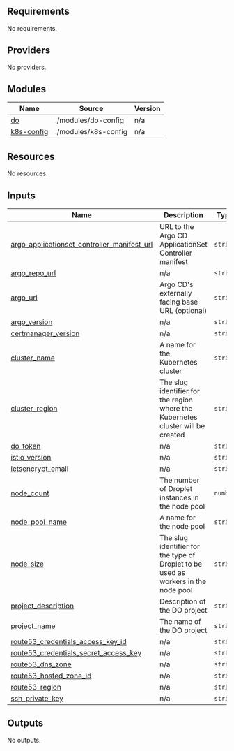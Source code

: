<!-- BEGIN_TF_DOCS -->
## Requirements

No requirements.

## Providers

No providers.

## Modules

| Name | Source | Version |
|------|--------|---------|
| <a name="module_do"></a> [do](#module\_do) | ./modules/do-config | n/a |
| <a name="module_k8s-config"></a> [k8s-config](#module\_k8s-config) | ./modules/k8s-config | n/a |

## Resources

No resources.

## Inputs

| Name | Description | Type | Default | Required |
|------|-------------|------|---------|:--------:|
| <a name="input_argo_applicationset_controller_manifest_url"></a> [argo\_applicationset\_controller\_manifest\_url](#input\_argo\_applicationset\_controller\_manifest\_url) | URL to the Argo CD ApplicationSet Controller manifest | `string` | n/a | yes |
| <a name="input_argo_repo_url"></a> [argo\_repo\_url](#input\_argo\_repo\_url) | n/a | `string` | n/a | yes |
| <a name="input_argo_url"></a> [argo\_url](#input\_argo\_url) | Argo CD's externally facing base URL (optional) | `string` | `""` | no |
| <a name="input_argo_version"></a> [argo\_version](#input\_argo\_version) | n/a | `string` | n/a | yes |
| <a name="input_certmanager_version"></a> [certmanager\_version](#input\_certmanager\_version) | n/a | `string` | n/a | yes |
| <a name="input_cluster_name"></a> [cluster\_name](#input\_cluster\_name) | A name for the Kubernetes cluster | `string` | n/a | yes |
| <a name="input_cluster_region"></a> [cluster\_region](#input\_cluster\_region) | The slug identifier for the region where the Kubernetes cluster will be created | `string` | n/a | yes |
| <a name="input_do_token"></a> [do\_token](#input\_do\_token) | n/a | `string` | n/a | yes |
| <a name="input_istio_version"></a> [istio\_version](#input\_istio\_version) | n/a | `string` | n/a | yes |
| <a name="input_letsencrypt_email"></a> [letsencrypt\_email](#input\_letsencrypt\_email) | n/a | `string` | n/a | yes |
| <a name="input_node_count"></a> [node\_count](#input\_node\_count) | The number of Droplet instances in the node pool | `number` | n/a | yes |
| <a name="input_node_pool_name"></a> [node\_pool\_name](#input\_node\_pool\_name) | A name for the node pool | `string` | n/a | yes |
| <a name="input_node_size"></a> [node\_size](#input\_node\_size) | The slug identifier for the type of Droplet to be used as workers in the node pool | `string` | n/a | yes |
| <a name="input_project_description"></a> [project\_description](#input\_project\_description) | Description of the DO project | `string` | n/a | yes |
| <a name="input_project_name"></a> [project\_name](#input\_project\_name) | The name of the DO project | `string` | n/a | yes |
| <a name="input_route53_credentials_access_key_id"></a> [route53\_credentials\_access\_key\_id](#input\_route53\_credentials\_access\_key\_id) | n/a | `string` | n/a | yes |
| <a name="input_route53_credentials_secret_access_key"></a> [route53\_credentials\_secret\_access\_key](#input\_route53\_credentials\_secret\_access\_key) | n/a | `string` | n/a | yes |
| <a name="input_route53_dns_zone"></a> [route53\_dns\_zone](#input\_route53\_dns\_zone) | n/a | `string` | n/a | yes |
| <a name="input_route53_hosted_zone_id"></a> [route53\_hosted\_zone\_id](#input\_route53\_hosted\_zone\_id) | n/a | `string` | n/a | yes |
| <a name="input_route53_region"></a> [route53\_region](#input\_route53\_region) | n/a | `string` | n/a | yes |
| <a name="input_ssh_private_key"></a> [ssh\_private\_key](#input\_ssh\_private\_key) | n/a | `string` | n/a | yes |

## Outputs

No outputs.
<!-- END_TF_DOCS -->